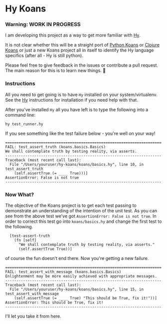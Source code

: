 # Hy Koans

### Warning: WORK IN PROGRESS

I am developing this project as a way to get more familiar with [Hy](http://hylang.org).

It is not clear whether this will be a straight port of [Python Koans](https://github.com/gregmalcolm/python_koans) 
or [Clojure Koans](https://github.com/functional-koans/clojure-koans) or just a new Koans project all in itself
to identify the Hy language specifics (after all - Hy is still python).

Please feel free to give feedback in the issues or contribute a pull request.  The main reason for this is to learn
new things. :beer:

### Instructions

All you need to get going is to have `Hy` installed on your system/virtualenv.  See the [Hy](http://hylang.org) instructions for installation if you need help with that.

After you've installed `Hy` all you have left is to type the following into a command line:

```
hy test_runner.hy
```

If you see something like the test failure below - you're well on your way!

```
======================================================================
FAIL: test_assert_truth (koans.basics.Basics)
We shall contemplate truth by testing reality, via asserts.
----------------------------------------------------------------------
Traceback (most recent call last):
  File "/Users/youruser/hy-koans/koans/basics.hy", line 10, in test_assert_truth
    (self.assertTrue (= ____ True)))]
AssertionError: False is not true
----------------------------------------------------------------------
```

### Now What?

The objective of the Koans project is to get each test passing to demonstrate an understanding of the
intention of the unit test.  As you can see from the above test we've got `AssertionError: False is not true`.
In order to correct this test go into `koans/basics.hy` and change the first test to the following.

```
  [test-assert-truth
    (fn [self]
      "We shall contemplate truth by testing reality, via asserts."
      (self.assertTrue True))]
```

of course the fun doesn't end there.  Now you're getting a new failure.

```
======================================================================
FAIL: test_assert_with_message (koans.basics.Basics)
Enlightenment may be more easily achieved with appropriate messages.
----------------------------------------------------------------------
Traceback (most recent call last):
  File "/Users/youruser/hy-koans/koans/basics.hy", line 15, in test_assert_with_message
    (self.assertTrue (= ____ True) "This should be True, fix it!"))]
AssertionError: This should be True, fix it!
----------------------------------------------------------------------
```

I'll let you take it from here.
